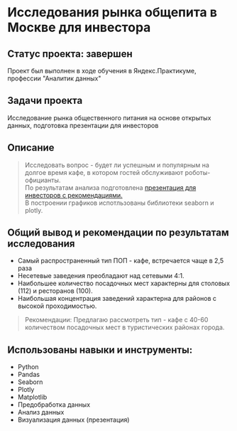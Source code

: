 # Исследования рынка общепита в Москве для инвестора 
## Статус проекта: завершен
Проект был выполнен в ходе обучения в Яндекс.Практикуме, профессии "Аналитик данных"
## Задачи проекта
Исследование рынка общественного питания на основе открытых данных, подготовка презентации для инвесторов
## Описание
> Исследовать вопрос - будет ли успешным и популярным на долгое время кафе, в котором гостей обслуживают роботы-официанты.    
> По результатам анализа подготовлена [презентация для инвесторов с рекомендациями.](https://drive.google.com/file/d/14NTLl2er9Ldjk_-otMr31jT_C26puEVv/view?usp=sharing)    
> В построении графиков испотльзованы библиотеки seaborn и plotly.   
## Общий вывод и рекомендации по результатам исследования
* Самый распространенный тип ПОП - кафе, встречается чаще в 2,5 раза
* Несетевые заведения преобладают над сетевыми 4:1.
* Наибольшее количество посадочных мест характерны для столовых (112) и ресторанов (100).
* Наибольшая концентрация заведений характерна для районов с высокой проходимостью.
>Рекомендации:
>Предлагаю рассмотреть тип - кафе с 40-60 количеством посадочных мест в туристических районах города.
## Использованы навыки и инструменты:
* Python
* Pandas
* Seaborn
* Plotly
* Matplotlib
* Предобработка данных
* Анализ данных
* Визуализация данных (презентация)
